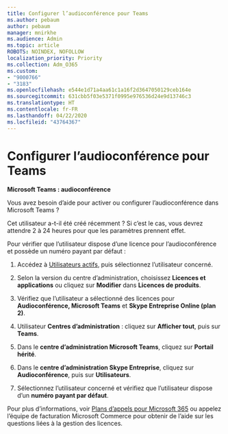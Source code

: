 ```yaml
---
title: Configurer l’audioconférence pour Teams
ms.author: pebaum
author: pebaum
manager: mnirkhe
ms.audience: Admin
ms.topic: article
ROBOTS: NOINDEX, NOFOLLOW
localization_priority: Priority
ms.collection: Adm_O365
ms.custom:
- "9000766"
- "3183"
ms.openlocfilehash: e544e1d71a4aa61c1a16f2d3647050129ceb164e
ms.sourcegitcommit: 631cbb5f03e5371f0995e976536d24e9d13746c3
ms.translationtype: HT
ms.contentlocale: fr-FR
ms.lasthandoff: 04/22/2020
ms.locfileid: "43764367"
---
```

# <a name="setup-audio-conferencing-for-teams"></a>Configurer l’audioconférence pour Teams

**Microsoft Teams : audioconférence**

Vous avez besoin d’aide pour activer ou configurer l’audioconférence dans Microsoft Teams ?

Cet utilisateur a-t-il été créé récemment ?  Si c’est le cas, vous devrez attendre 2 à 24 heures pour que les paramètres prennent effet.

Pour vérifier que l’utilisateur dispose d’une licence pour l’audioconférence et possède un numéro payant par défaut :

1. Accédez à [Utilisateurs actifs](https://admin.microsoft.com/Adminportal/Home?source=applauncher#/users), puis sélectionnez l’utilisateur concerné.

2. Selon la version du centre d’administration, choisissez **Licences et applications** ou cliquez sur **Modifier** dans **Licences de produits**.

3. Vérifiez que l’utilisateur a sélectionné des licences pour **Audioconférence, Microsoft Teams** et **Skype Entreprise Online (plan 2)**.

4. Utilisateur **Centres d’administration** : cliquez sur **Afficher tout**, puis sur **Teams**.

5. Dans le **centre d’administration Microsoft Teams**, cliquez sur **Portail hérité**.

6. Dans le **centre d’administration Skype Entreprise**, cliquez sur **Audioconférence**, puis sur **Utilisateurs**.

7. Sélectionnez l’utilisateur concerné et vérifiez que l’utilisateur dispose d’un **numéro payant par défaut**.

Pour plus d’informations, voir [Plans d’appels pour Microsoft 365](https://docs.microsoft.com/microsoftteams/calling-plans-for-office-365) ou appelez l’équipe de facturation Microsoft Commerce pour obtenir de l’aide sur les questions liées à la gestion des licences.